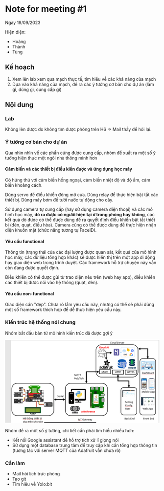 # Note for meeting #1

Ngày 19/09/2023

Hiện diện:
- Hoàng 
- Thành
- Tùng

## Kế hoạch

1. Xem lên lab xem qua mạch thực tế, tìm hiểu về các khả năng của mạch
2. Dựa vào khả năng của mạch, đề ra các ý tưởng cơ bản cho dự án (làm gì, dùng gì, cung cấp gì)

## Nội dung

### Lab 

Không lên được do không tìm được phòng trên H6 => Mail thầy để hỏi lại.

### Ý tưởng cơ bản cho dự án

Qua nhìn nhìn về các phần cứng được cung cấp, nhóm đề xuất ra một số ý tưởng hiện thực một ngôi nhà
thông minh hơn

#### Cảm biến và các thiết bị điều kiển được và ứng dụng học máy

Có hứng thú với cảm biến hồng ngoại, cảm biến nhiệt độ và độ ẩm, cảm biến khoảng cách.

Dùng servo để điều khiển đóng mở cửa. Dùng relay để thực hiện bật tắt các thiết bị. Dùng máy bơm để
tưới nước tự động cho cây.

Sử dụng camera tự cung cấp (hay sử dụng camera điện thoại) và các mô hình học máy, **dò ra được có
người hiện tại ở trong phòng hay không**, các kết quả dò được có thể được dùng để ra quyết định điều
khiển bật tắt thiết bị (đèn, quạt, điều hòa). Camera cũng có thể được dùng để thực hiện nhận diện
khuôn mặt (chức năng tương tự FaceID).

#### Yêu cầu functional

Thông tin (trạng thái của các đại lượng được quan sát, kết quả của mô hình học máy, các dữ liệu tổng
hợp khác) sẽ được hiển thị trên một app di động hay giao diện web trong trình duyệt. Các framework
hỗ trợ chuyện này vẫn còn đang được quyết định.

Điều khiển có thể được gửi từ trao diện nêu trên (web hay app), điều khiển các thiết bị được nối vào
hệ thống (quạt, đèn).

#### Yêu cầu non-functional

Giao diện cần "đẹp". Chưa rõ lắm yêu cầu này, nhưng có thể sẽ phải dùng một số framework thích hợp
để dễ thực hiện yêu cầu này.

### Kiến trúc hệ thống nói chung

Nhóm bắt đầu bàn từ mô hình kiến trúc đã được gợi ý

![Mô hình hệ thống được gợi ý](../GuidanceResource/He_thong_de_xuat_co_the_skip_gateway.png)

Nhóm đề ra môt số ý tưởng, chi tiết cần phải tìm hiểu nhiều hơn:
- Kết nối Google assistant để hỗ trợ tích xử lí giọng nói
- Sử dụng một database trung tâm để truy cập khi cần tổng hợp thông tin (tương tác với server MQTT
của Adafruit vẫn chưa rõ)

### Cần làm

- Mail hỏi lịch trực phòng
- Tạo git
- Tìm hiểu về Yolo:bit
